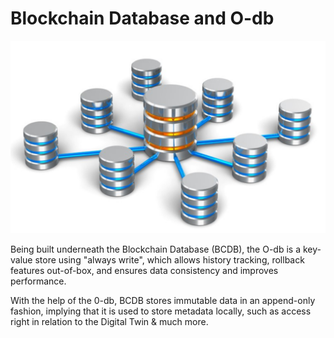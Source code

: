 # Blockchain Database and O-db


![](img/bcbd_0db_head.png)

Being built underneath the Blockchain Database (BCDB), the O-db is a key-value store using "always write", which allows history tracking, rollback features out-of-box, and ensures data consistency and improves performance. 

With the help of the 0-db, BCDB stores immutable data in an append-only fashion, implying that it is used to store metadata locally, such as access right in relation to the Digital Twin & much more. 












